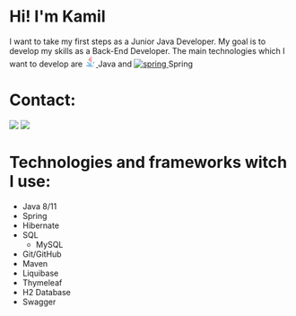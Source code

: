 
# Hi! I'm Kamil
I want to take my first steps as a Junior Java Developer. My goal is to develop my skills as a Back-End Developer. The main technologies which I want to develop are <a href="https://www.java.com" target="_blank" rel="noreferrer"> <img src="https://raw.githubusercontent.com/devicons/devicon/master/icons/java/java-original.svg" alt="java" width="20" height="20"/> </a>  Java and  <a href="https://spring.io/" target="_blank" rel="noreferrer"> <img src="https://www.vectorlogo.zone/logos/springio/springio-icon.svg" alt="spring" width="20" height="20"/> </a> Spring

# Contact:
<a target="_blank" href="https://www.linkedin.com/in/kamil-frant"><img src="https://img.shields.io/badge/-LinkedIn-0077B5?style=for-the-badge&logo=Linkedin&logoColor=white"></img></a>
<a target="_blank" href="mailto:frantkamil@gmail.com"><img src="https://img.shields.io/badge/-Gmail-D14836?style=for-the-badge&logo=Gmail&logoColor=white"></img></a>

# Technologies and frameworks witch I use:

* Java 8/11
* Spring
* Hibernate
* SQL
  * MySQL
* Git/GitHub
* Maven
* Liquibase
* Thymeleaf
* H2 Database
* Swagger


